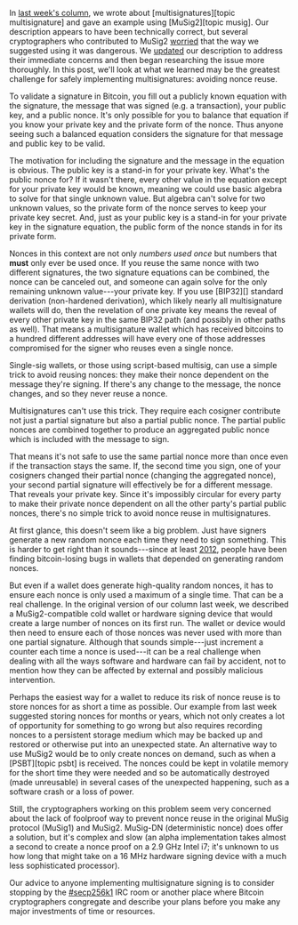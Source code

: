 In [last week's column][p4tr multisignatures], we wrote about
[multisignatures][topic multisignature] and gave an example using
[MuSig2][topic musig].  Our description appears to have been technically
correct, but several cryptographers who contributed to MuSig2
[worried][secp256k1 log] that the way we suggested using it was
dangerous.  We [updated][optech #622] our description to address their
immediate concerns and then began researching the issue more thoroughly.
In this post, we'll look at what we learned may be the greatest
challenge for safely implementing multisignatures: avoiding nonce reuse.

To validate a signature in Bitcoin, you fill out a publicly known
equation with the signature, the message that was signed (e.g. a
transaction), your public key, and a public nonce.  It's only possible
for you to balance that equation if you know your private key and
the private form of the nonce.  Thus anyone seeing such a balanced
equation considers the signature for that message and public key to be
valid.

The motivation for including the signature and the message in the
equation is obvious.  The public key is a stand-in for your private
key.  What's the public nonce for?  If it wasn't there, every other
value in the equation except for your private key would be known,
meaning we could use basic algebra to solve for that single unknown
value.  But algebra can't solve for two unknown values, so the private
form of the nonce serves to keep your private key secret.  And, just as
your public key is a stand-in for your private key in the signature
equation, the public form of the nonce stands in for its private form.

Nonces in this context are not only *numbers used once* but numbers that
**must** only ever be used once.  If you reuse the same nonce with two
different signatures, the two signature equations can be combined, the
nonce can be canceled out, and someone can again solve for the only
remaining unknown value---your private key.  If you use [BIP32][]
standard derivation (non-hardened derivation), which likely nearly all
multisignature wallets will do, then the revelation of one private key
means the reveal of every other private key in the same BIP32 path (and
possibly in other paths as well).  That means a multisignature wallet
which has received bitcoins to a hundred different addresses will have
every one of those addresses compromised for the signer who reuses even
a single nonce.

Single-sig wallets, or those using script-based multisig, can use a
simple trick to avoid reusing nonces: they make their nonce dependent on
the message they're signing.  If there's any change to the message, the
nonce changes, and so they never reuse a nonce.

Multisignatures can't use this trick.  They require each cosigner
contribute not just a partial signature but also a partial public nonce.
The partial public nonces are combined together to produce an aggregated
public nonce which is included with the message to sign.

That means it's not safe to use the same partial nonce more than once
even if the transaction stays the same.  If, the second time you sign, one
of your cosigners changed their partial nonce (changing the aggregated
nonce), your second partial signature will effectively be for a
different message.  That reveals your private key.
Since it's impossibly circular for every party to make their
private nonce dependent on all the other party's partial public nonces,
there's no simple trick to avoid nonce reuse in multisignatures.

At first glance, this doesn't seem like a big problem.  Just have
signers generate a new random nonce each time they need to sign
something.  This is harder to get right than it sounds---since at least
[2012][tcatm post], people have been finding bitcoin-losing bugs in
wallets that depended on generating random nonces.

But even if a wallet does generate high-quality random nonces, it has to
ensure each nonce is only used a maximum of a single time.  That can be
a real challenge.  In the original version of our column last week, we
described a MuSig2-compatible cold wallet or hardware signing device
that would create a large number of nonces on its first run.  The wallet
or device would then need to ensure each of those nonces was never used
with more than one partial signature.  Although that sounds
simple---just increment a counter each time a nonce is used---it can be
a real challenge when dealing with all the ways software and hardware
can fail by accident, not to mention how they can be affected by
external and possibly malicious intervention.

Perhaps the easiest way for a wallet to reduce its risk of nonce reuse
is to store nonces for as short a time as possible.  Our example from
last week suggested storing nonces for months or years, which not only
creates a lot of opportunity for something to go wrong but also requires
recording nonces to a persistent storage medium which may be backed up and
restored or otherwise put into an unexpected state.  An alternative way
to use MuSig2 would be to only create nonces on demand, such as when a
[PSBT][topic psbt] is received.  The nonces could be kept in volatile
memory for the short time they were needed and so be automatically
destroyed (made unreusable) in several cases of the unexpected
happening, such as a software crash or a loss of power.

Still, the cryptographers working on this problem seem very concerned
about the lack of foolproof way to prevent nonce reuse in the original
MuSig protocol (MuSig1) and MuSig2.  MuSig-DN (deterministic nonce) does
offer a solution, but it's complex and slow (an alpha implementation
takes almost a second to create a nonce proof on a 2.9 GHz Intel i7;
it's unknown to us how long that might take on a 16 MHz hardware signing
device with a much less sophisticated processor).

Our advice to anyone implementing multisignature signing is to consider
stopping by the [#secp256k1][] IRC room or another place where Bitcoin
cryptographers congregate and describe your plans before you make any
major investments of time or resources.

[secp256k1 log]: https://gnusha.org/secp256k1/2021-08-04.log
[tcatm post]: https://web.archive.org/web/20160308014317/http://www.nilsschneider.net/2013/01/28/recovering-bitcoin-private-keys.html
[#secp256k1]: https://web.libera.chat/?channels=#secp256k1
[p4tr multisignatures]: /en/preparing-for-taproot/#multisignature-overview
[optech #622]: https://github.com/bitcoinops/bitcoinops.github.io/pull/622
